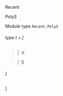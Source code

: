Recent

PolyS

Module type `Recent.PolyS`

<a id="type-t"></a>

###### type t = [ 

<a id="type-t.A"></a>

> | \`A

<a id="type-t.B"></a>

> | \`B

######  ]

 ]
